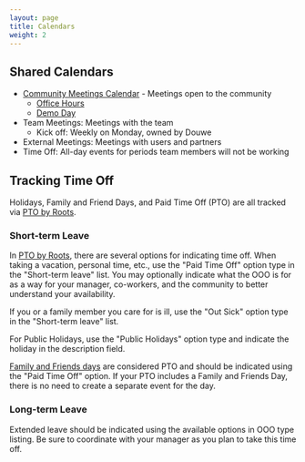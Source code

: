 ```yaml
---
layout: page
title: Calendars
weight: 2
---
```


## Shared Calendars

- [Community Meetings Calendar](https://calendar.google.com/calendar/u/1?cid=Y18wMWNqNDhoYTRoMTk5Y3RqZWZpODV0OWRnY0Bncm91cC5jYWxlbmRhci5nb29nbGUuY29t) - Meetings open to the community
  - [Office Hours](/marketing/community#office-hours)
  - [Demo Day](/marketing/community#demo-day)
- Team Meetings: Meetings with the team
  - Kick off: Weekly on Monday, owned by Douwe
- External Meetings: Meetings with users and partners
- Time Off: All-day events for periods team members will not be working

## Tracking Time Off

Holidays, Family and Friend Days, and Paid Time Off (PTO) are all tracked via [PTO by Roots](/company/tech-stack/#pto-by-roots).

### Short-term Leave

In [PTO by Roots](/company/tech-stack/#pto-by-roots), there are several options for indicating time off. 
When taking a vacation, personal time, etc., use the "Paid Time Off" option type in the "Short-term leave" list. 
You may optionally indicate what the OOO is for as a way for your manager, co-workers, and the community to better understand your availability. 

If you or a family member you care for is ill, use the "Out Sick" option type in the "Short-term leave" list. 

For Public Holidays, use the "Public Holidays" option type and indicate the holiday in the description field. 

[Family and Friends days](/peopleops/benefits#family-and-friends-day) are considered PTO and should be indicated using the "Paid Time Off" option.
If your PTO includes a Family and Friends Day, there is no need to create a separate event for the day. 

### Long-term Leave

Extended leave should be indicated using the available options in OOO type listing. 
Be sure to coordinate with your manager as you plan to take this time off.
